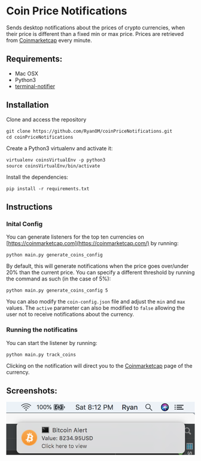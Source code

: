 # Coin Price Notifications
Sends desktop notifications about the prices of crypto currencies, when their price is different than a fixed min or max price.
Prices are retrieved from [Coinmarketcap](https://coinmarketcap.com/) every minute.


## Requirements:
- Mac OSX
- Python3
- [terminal-notifier](https://github.com/julienXX/terminal-notifier)


## Installation

Clone and access the repository 
```
git clone https://github.com/RyanOM/coinPriceNotifications.git
cd coinPriceNotifications
```

Create a Python3 virtualenv and activate it:
```
virtualenv coinsVirtualEnv -p python3
source coinsVirtualEnv/bin/activate
```

Install the dependencies:
```
pip install -r requirements.txt
```

## Instructions


### Inital Config

You can generate listeners for the top ten currencies on [https://coinmarketcap.com](https://coinmarketcap.com/) by running:
```
python main.py generate_coins_config
```

By default, this will generate notifications when the price goes over/under 20% than the current price.
You can specify a different threshold by running the command as such (in the case of 5%):
```
python main.py generate_coins_config 5
```

You can also modify the `coin-config.json` file and adjust the `min` and `max` values.
The `active` parameter can also be modified to `false` allowing the user not to receive notifications about the currency.  

### Running the notificatins

You can start the listener by running:
```
python main.py track_coins
```

Clicking on the notification will direct you to the [Coinmarketcap](https://coinmarketcap.com/) page of the currency.

## Screenshots:

![alt text](https://github.com/RyanOM/coinPriceNotifications/blob/master/images/example.jpg "Example Bitcoin Notification")

